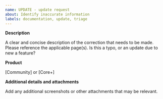 ```yaml
---
name: UPDATE - update request
about: Identify inaccurate information
labels: documentation, update, triage
---
```


<!-- Please read our Code of Conduct: https://github.com/deephaven/deephaven-core/blob/main/CODE_OF_CONDUCT.md -->
<!-- Please search existing issues to avoid creating duplicates. -->

**Description**

A clear and concise description of the correction that needs to be made. Please reference the applicable page(s). Is this a typo, or an update due to new a feature?

**Product**

[Community] or [Core+]

**Additional details and attachments**

Add any additional screenshots or other attachments that may be relevant.
